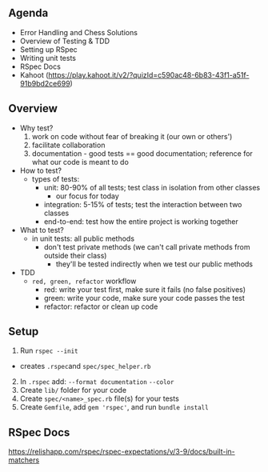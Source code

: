 ## Agenda
+ Error Handling and Chess Solutions
+ Overview of Testing & TDD
+ Setting up RSpec
+ Writing unit tests
+ RSpec Docs
+ Kahoot (https://play.kahoot.it/v2/?quizId=c590ac48-6b83-43f1-a51f-91b9bd2ce699)



## Overview
+ Why test?
  1. work on code without fear of breaking it (our own or others')
  2. facilitate collaboration
  3. documentation - good tests == good documentation; reference for what our code is meant to do
+ How to test?
  * types of tests:
    - unit: 80-90% of all tests; test class in isolation from other classes
      - our focus for today
    - integration: 5-15% of tests; test the interaction between two classes
    - end-to-end: test how the entire project is working together
+ What to test?
  * in unit tests: all public methods
    - don't test private methods (we can't call private methods from outside their class)
      - they'll be tested indirectly when we test our public methods
+ TDD
  * `red, green, refactor` workflow
    - red: write your test first, make sure it fails (no false positives)
    - green: write your code, make sure your code passes the test
    - refactor: refactor or clean up code


## Setup
1. Run `rspec --init`
  - creates `.rspec`and `spec/spec_helper.rb` 
2. In `.rspec` add:
  `--format documentation`
  `--color`
3. Create `lib/` folder for your code
4. Create `spec/<name>_spec.rb` file(s) for your tests
5. Create `Gemfile`, add `gem 'rspec'`, and run `bundle install`


## RSpec Docs
https://relishapp.com/rspec/rspec-expectations/v/3-9/docs/built-in-matchers

